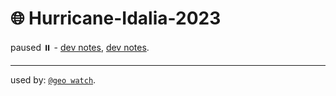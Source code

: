 # 🌐 Hurricane-Idalia-2023

paused ⏸️ - [dev notes](https://arash-kamangir.medium.com/%EF%B8%8F-conversations-with-ai-229-9257441b3ac0), [dev notes](https://medium.com/@arash-kamangir/%EF%B8%8F-conversations-with-ai-228-f55a0fdf409a).


---

used by: [`@geo watch`](../).
